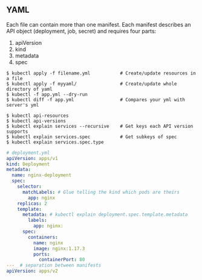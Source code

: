 ## YAML

Each file can contain more than one manifest. Each manifest describes an API object (deployment, job, secret) and requires four parts:

1. apiVersion
2. kind
3. metadata
4. spec

```
$ kubectl apply -f filename.yml           # Create/update resources in a file
$ kubectl apply -f myyaml/                # Create/update whole directory of yaml
$ kubectl -f app.yml --dry-run
$ kubectl diff -f app.yml                 # Compares your yml with server's yml

$ kubectl api-resources
$ kubectl api-versions
$ kubectl explain services --recursive    # Get keys each API version supports
$ kubectl explain services.spec           # Get subkeys of spec
$ kubectl explain services.spec.type
```

```yaml
# deployment.yml
apiVersion: apps/v1
kind: Deployment
metadata:
  name: nginx-deployment
  spec:
    selector:
      matchLabels: # Glue telling the kind which pods are theirs
        app: nginx
    replicas: 2
    template:
      metadata: # kubectl explain deployment.spec.template.metadata
        labels:
          app: nginx:
      spec:
        containers:
          name: nginx
          image: nginx:1.17.3
          ports:
            containerPort: 80
---  # separation between manifests
apiVersion: apps/v2
```
